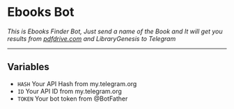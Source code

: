 # Ebooks Bot

*This is Ebooks Finder Bot, Just send a name of the Book and It will get you results from [pdfdrive.com](https://pdfdrive.com) and LibraryGenesis to Telegram*

---

## Variables

- `HASH` Your API Hash from my.telegram.org
- `ID` Your API ID from my.telegram.org
- `TOKEN` Your bot token from @BotFather
